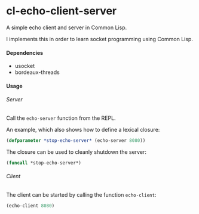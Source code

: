 # cl-echo-client-server
A simple echo client and server in Common Lisp.

I implements this in order to learn socket programming using Common Lisp.

#### Dependencies

* usocket
* bordeaux-threads

#### Usage
###### Server
Call the `echo-server` function from the REPL.

An example, which also shows how to define a lexical closure:
```lisp
(defparameter *stop-echo-server* (echo-server 8080))
```

The closure can be used to cleanly shutdown the server:
```lisp
(funcall *stop-echo-server*)
```

###### Client
The client can be started by calling the function `echo-client`:
```lisp
(echo-client 8080)
```
